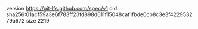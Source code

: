 version https://git-lfs.github.com/spec/v1
oid sha256:01acf59a3e6f783ff23fd898d611f15048caf1fbde0cb8c3e3f422953279a672
size 2219
